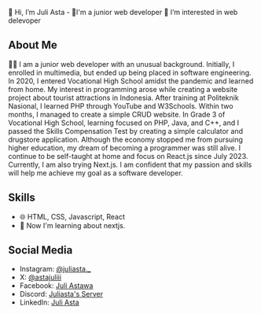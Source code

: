 👋 Hi, I’m Juli Asta - 🚀I'm a junior web developer
 👀 I’m interested in web delevoper
## About Me

👩‍💻 I am a junior web developer with an unusual background. Initially, I enrolled in multimedia, but ended up being placed in software engineering. In 2020, I entered Vocational High School amidst the pandemic and learned from home. My interest in programming arose while creating a website project about tourist attractions in Indonesia.
  After training at Politeknik Nasional, I learned PHP through YouTube and W3Schools. Within two months, I managed to create a simple CRUD website. In Grade 3 of Vocational High School, learning focused on PHP, Java, and C++, and I passed the Skills Compensation Test by creating a simple calculator and drugstore application.
  Although the economy stopped me from pursuing higher education, my dream of becoming a programmer was still alive. I continue to be self-taught at home and focus on React.js since July 2023. Currently, I am also trying Next.js. I am confident that my passion and skills will help me achieve my goal as a software developer.
## Skills
- 🌐 HTML, CSS, Javascript, React
- 🌱 Now I'm learning about nextjs.
## Social Media
- Instagram: [@juliasta._](https://www.instagram.com/juliasta._)
- X: [@astajuliii](https://x.com/astajuliii)
- Facebook: [Juli Astawa](https://web.facebook.com/i.astawa.3705/)
- Discord: [Juliasta's Server](https://discord.com/invite/BMSnxQg8)
- LinkedIn: [Juli Asta](https://www.linkedin.com/in/juliastaa/)





     

<!---
JuliAstaa/JuliAstaa is a ✨ special ✨ repository because its `README.md` (this file) appears on your GitHub profile.
You can click the Preview link to take a look at your changes.
--->
